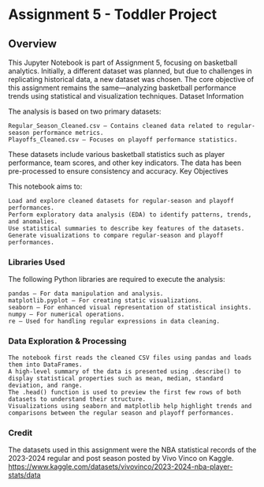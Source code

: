 # Assignment 5 - Toddler Project
## Overview

This Jupyter Notebook is part of Assignment 5, focusing on basketball analytics. Initially, a different dataset was planned, but due to challenges in replicating historical data, a new dataset was chosen. The core objective of this assignment remains the same—analyzing basketball performance trends using statistical and visualization techniques.
Dataset Information

The analysis is based on two primary datasets:

    Regular_Season_Cleaned.csv – Contains cleaned data related to regular-season performance metrics.
    Playoffs_Cleaned.csv – Focuses on playoff performance statistics.

These datasets include various basketball statistics such as player performance, team scores, and other key indicators. The data has been pre-processed to ensure consistency and accuracy.
Key Objectives

This notebook aims to:

    Load and explore cleaned datasets for regular-season and playoff performances.
    Perform exploratory data analysis (EDA) to identify patterns, trends, and anomalies.
    Use statistical summaries to describe key features of the datasets.
    Generate visualizations to compare regular-season and playoff performances.

### Libraries Used

The following Python libraries are required to execute the analysis:

    pandas – For data manipulation and analysis.
    matplotlib.pyplot – For creating static visualizations.
    seaborn – For enhanced visual representation of statistical insights.
    numpy – For numerical operations.
    re – Used for handling regular expressions in data cleaning.

### Data Exploration & Processing

    The notebook first reads the cleaned CSV files using pandas and loads them into DataFrames.
    A high-level summary of the data is presented using .describe() to display statistical properties such as mean, median, standard deviation, and range.
    The .head() function is used to preview the first few rows of both datasets to understand their structure.
    Visualizations using seaborn and matplotlib help highlight trends and comparisons between the regular season and playoff performances.

### Credit
The datasets used in this assignment were the NBA statistical records of the 2023-2024 regular and post season posted by Vivo Vinco on Kaggle.
https://www.kaggle.com/datasets/vivovinco/2023-2024-nba-player-stats/data